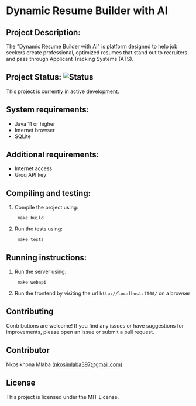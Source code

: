 # Dynamic Resume Builder with AI

## Project Description:
The "Dynamic Resume Builder with AI" is platform designed to help job seekers create professional, optimized resumes that stand out to recruiters and pass through Applicant Tracking Systems (ATS).

## Project Status: ![Status](https://img.shields.io/badge/status-in%20progress-yellow)
This project is currently in active development.

## System requirements:
- Java 11 or higher
- Internet browser
- SQLite

## Additional requirements:
- Internet access
- Groq API key

## Compiling and testing:
1. Compile the project using: 
        
        make build
3. Run the tests using:
        
        make tests

## Running instructions:
1. Run the server using:
        
        make webapi
2. Run the frontend by visiting the url `http://localhost:7000/` on a browser

## Contributing

Contributions are welcome! If you find any issues or have suggestions for improvements, please open an issue or submit a pull request.

## Contributor

Nkosikhona Mlaba (nkosimlaba397@gmail.com)

## License

This project is licensed under the MIT License.